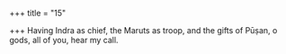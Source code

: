 +++
title = "15"

+++
Having Indra as chief, the Maruts as troop, and the gifts of Pūṣan,  o gods,
all of you, hear my call.